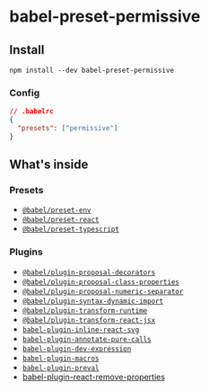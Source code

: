 # babel-preset-permissive

## Install

```shell
npm install --dev babel-preset-permissive
```

### Config

```json
// .babelrc
{
  "presets": ["permissive"]
}
```

## What's inside

### Presets

- [`@babel/preset-env`](https://babeljs.io/docs/en/babel-preset-env)
- [`@babel/preset-react`](https://babeljs.io/docs/en/babel-preset-react)
- [`@babel/preset-typescript`](https://babeljs.io/docs/en/babel-preset-typescript)

### Plugins

- [`@babel/plugin-proposal-decorators`](https://babeljs.io/docs/en/babel-plugin-proposal-decorators)
- [`@babel/plugin-proposal-class-properties`](https://babeljs.io/docs/en/babel-plugin-proposal-class-properties)
- [`@babel/plugin-proposal-numeric-separator`](https://babeljs.io/docs/en/babel-plugin-proposal-numeric-separator)
- [`@babel/plugin-syntax-dynamic-import`](https://babeljs.io/docs/en/babel-plugin-syntax-dynamic-import)
- [`@babel/plugin-transform-runtime`](https://babeljs.io/docs/en/babel-plugin-transform-runtime)
- [`@babel/plugin-transform-react-jsx`](https://babeljs.io/docs/en/babel-plugin-transform-react-jsx)
- [`babel-plugin-inline-react-svg`](https://github.com/airbnb/babel-plugin-inline-react-svg)
- [`babel-plugin-annotate-pure-calls`](https://github.com/Andarist/babel-plugin-annotate-pure-calls)
- [`babel-plugin-dev-expression`](https://github.com/4Catalyzer/babel-plugin-dev-expression)
- [`babel-plugin-macros`](https://github.com/kentcdodds/babel-plugin-macros)
- [`babel-plugin-preval`](https://github.com/kentcdodds/babel-plugin-preval)
- [babel-plugin-react-remove-properties](https://github.com/oliviertassinari/babel-plugin-react-remove-properties)
